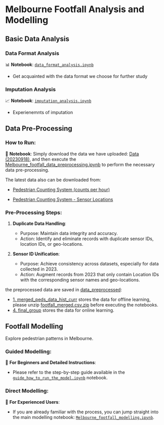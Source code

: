 # Melbourne Footfall Analysis and Modelling

## Basic Data Analysis

### Data Format Analysis
📊 **Notebook**: [`data_format_analysis.ipynb`](./Python%20scripts/basic_analysis/data_format_analysis.ipynb)
   - Get acquainted with the data format we choose for further study

### Imputation Analysis
📈 **Notebook**: [`imputation_analysis.ipynb`](./Python%20scripts/basic_analysis/imputation_analysis.ipynb)
   - Experienemnts of imputation

## Data Pre-Processing

### How to Run:
🔄 **Notebook**: Simply download the data we have uploaded: [Data (20230918)](./Data%20(20230918)/), and then execute the [Melbourne_footfall_data_preprocessing.ipynb](./Python%20scripts/Melbourne_footfall_data_preprocessing.ipynb) to perform the necessary data pre-processing.

The latest data also can be downloaded from:
- [Pedestrian Counting System (counts per hour)](https://melbournetestbed.opendatasoft.com/explore/dataset/pedestrian-counting-system-monthly-counts-per-hour/information/)

- [Pedestrian Counting System - Sensor Locations](https://melbournetestbed.opendatasoft.com/explore/dataset/pedestrian-counting-system-sensor-locations/information/)

### Pre-Processing Steps:
1. **Duplicate Data Handling**: 
   - Purpose: Maintain data integrity and accuracy.
   - Action: Identify and eliminate records with duplicate sensor IDs, location IDs, or geo-locations.

2. **Sensor ID Unification**: 
   - Purpose: Achieve consistency across datasets, especially for data collected in 2023.
   - Action: Augment records from 2023 that only contain Location IDs with the corresponding sensor names and geo-locations.

the preprocessed data are saved in [data_preprocessed](./data_preprocessed/):
   - [1. merged_peds_data_hist_curr](./data_preprocessed/1.%20merged_peds_data_hist_curr/) stores the data for offline learning, please unzip [footfall_merged.csv.zip](./data_preprocessed/1.%20merged_peds_data_hist_curr/footfall_merged.csv.zip) before executing the notebooks.
   - [4. final_group](./data_preprocessed/4.%20final_group/) stores the data for online learning.

## Footfall Modelling

Explore pedestrian patterns in Melbourne.

### Guided Modelling:
📘 **For Beginners and Detailed Instructions**:
   - Please refer to the step-by-step guide available in the [`guide_how_to_run_the_model.ipynb`](./Python%20scripts/guide_how_to_run_the_model.ipynb) notebook.

### Direct Modelling:
🚀 **For Experienced Users**:
   - If you are already familiar with the process, you can jump straight into the main modelling notebook: [`Melbourne_footfall_modelling.ipynb`](./Python%20scripts/Melbourne_footfall_modelling.ipynb).

